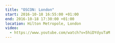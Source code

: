 ```yaml
---
title: "OSCON: London"
start: 2016-10-18 16:55:00 +01:00
end: 2016-10-18 17:30:00 +01:00
location: Hilton Metropole, London
video:
  - https://www.youtube.com/watch?v=5hiDYdyuTaM
---
```


